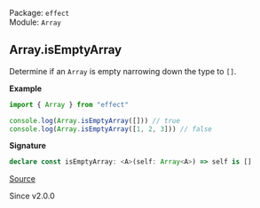 Package: `effect`<br />
Module: `Array`<br />

## Array.isEmptyArray

Determine if an `Array` is empty narrowing down the type to `[]`.

**Example**

```ts
import { Array } from "effect"

console.log(Array.isEmptyArray([])) // true
console.log(Array.isEmptyArray([1, 2, 3])) // false
```

**Signature**

```ts
declare const isEmptyArray: <A>(self: Array<A>) => self is []
```

[Source](https://github.com/Effect-TS/effect/tree/main/packages/effect/src/Array.ts#L534)

Since v2.0.0